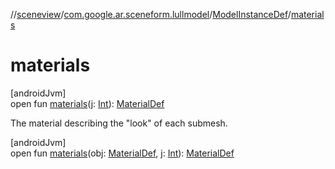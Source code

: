 //[sceneview](../../../index.md)/[com.google.ar.sceneform.lullmodel](../index.md)/[ModelInstanceDef](index.md)/[materials](materials.md)

# materials

[androidJvm]\
open fun [materials](materials.md)(j: [Int](https://kotlinlang.org/api/latest/jvm/stdlib/kotlin/-int/index.html)): [MaterialDef](../-material-def/index.md)

The material describing the "look" of each submesh.

[androidJvm]\
open fun [materials](materials.md)(obj: [MaterialDef](../-material-def/index.md), j: [Int](https://kotlinlang.org/api/latest/jvm/stdlib/kotlin/-int/index.html)): [MaterialDef](../-material-def/index.md)
